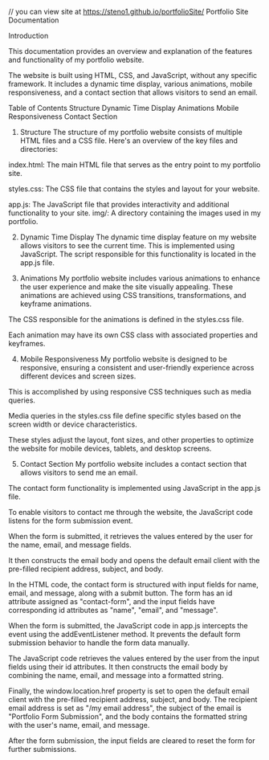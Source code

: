 // you can view site at https://steno1.github.io/portfolioSite/
Portfolio Site Documentation

Introduction

This documentation provides an overview and explanation of the features and functionality of my portfolio website. 

The website is built using HTML, CSS, and JavaScript, without any specific framework.
It includes a dynamic time display, various animations, mobile responsiveness, and
a contact section that allows visitors to send an email.

Table of Contents
Structure
Dynamic Time Display
Animations
Mobile Responsiveness
Contact Section

1. Structure
The structure of my portfolio website consists of multiple HTML files and a CSS file.
Here's an overview of the key files and directories:

index.html: The main HTML file that serves as the entry point to my portfolio site.

styles.css: The CSS file that contains the styles and layout for your website.

app.js: The JavaScript file that provides interactivity and additional functionality to your site.
img/: A directory containing the images used in my portfolio.

2. Dynamic Time Display
The dynamic time display feature on my website allows visitors to see the current time. This is implemented using JavaScript.
  The script responsible for this functionality is located in the app.js file.


3. Animations
My portfolio website includes various animations to enhance the user experience and make the site visually appealing.
 These animations are achieved using CSS transitions, transformations, and keyframe animations.


The CSS responsible for the animations is defined in the styles.css file.

Each animation may have its own CSS class with associated properties and keyframes.

4. Mobile Responsiveness
My portfolio website is designed to be responsive, ensuring a consistent and user-friendly experience across different devices and screen sizes.

 This is accomplished by using responsive CSS techniques such as media queries.

Media queries in the styles.css file define specific styles based on the screen width or device characteristics.

These styles adjust the layout, font sizes, and other properties to optimize the website for mobile devices, tablets, and desktop screens.


5. Contact Section
My portfolio website includes a contact section that allows visitors to send me an email.

The contact form functionality is implemented using JavaScript in the app.js file.

To enable visitors to contact me through the website, the JavaScript code listens for the form submission event. 

When the form is submitted, it retrieves the values entered by the user for the name, email, and message fields.

It then constructs the email body and opens the default email client with the pre-filled recipient address, subject, and body.

In the HTML code, the contact form is structured with input fields for name, email, and message, along with a submit button.
The form has an id attribute assigned as "contact-form", and the input fields have corresponding id attributes as "name", "email", and "message".

When the form is submitted, the JavaScript code in app.js intercepts the event using the addEventListener method. 
It prevents the default form submission behavior to handle the form data manually.

The JavaScript code retrieves the values entered by the user from the input fields using their id attributes. 
It then constructs the email body by combining the name, email, and message into a formatted string.

Finally, the window.location.href property is set to open the default email client with the pre-filled recipient address, subject, and body. 
The recipient email address is set as "/my email address", the subject of the email is "Portfolio Form Submission",
and the body contains the formatted string with the user's name, email, and message.

After the form submission, the input fields are cleared to reset the form for further submissions.





